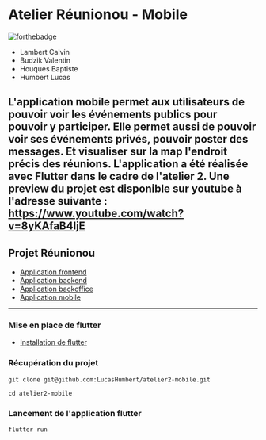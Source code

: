 # Atelier Réunionou - Mobile
[![forthebadge](https://forthebadge.com/images/badges/60-percent-of-the-time-works-every-time.svg)](https://forthebadge.com)
- Lambert Calvin
- Budzik Valentin
- Houques Baptiste
- Humbert Lucas

L'application mobile permet aux utilisateurs de pouvoir voir les événements publics pour pouvoir y participer.
Elle permet aussi de pouvoir voir ses événements privés, pouvoir poster des messages. Et visualiser sur la map l'endroit précis des réunions.
L'application a été réalisée avec Flutter dans le cadre de l'atelier 2.
Une preview du projet est disponible sur youtube à l'adresse suivante :
https://www.youtube.com/watch?v=8yKAfaB4ljE
---

## Projet Réunionou

- [Application frontend](https://github.com/LucasHumbert/atelier2-front)
- [Application backend](https://github.com/LucasHumbert/atelier2-back)
- [Application backoffice](https://github.com/LucasHumbert/atelier2-backoffice)
- [Application mobile](https://github.com/LucasHumbert/atelier2-mobile)


---
### Mise en place de flutter
- [Installation de flutter](https://docs.flutter.dev/get-started/install)

### Récupération du projet
```
git clone git@github.com:LucasHumbert/atelier2-mobile.git
```
```
cd atelier2-mobile
```
### Lancement de l'application flutter
```
flutter run
```